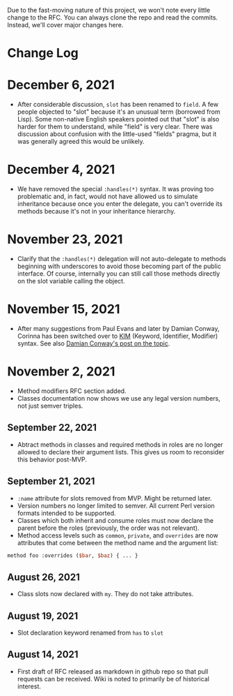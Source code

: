 Due to the fast-moving nature of this project, we won't note every little
change to the RFC. You can always clone the repo and read the commits.
Instead, we'll cover major changes here.

# Change Log

# December 6, 2021

- After considerable discussion, `slot` has been renamed to `field`. A few
  people objected to "slot" because it's an unusual term (borrowed from Lisp).
  Some non-native English speakers pointed out that "slot" is also harder for
  them to understand, while "field" is very clear. There was discussion about
  confusion with the little-used "fields" pragma, but it was generally agreed
  this would be unlikely.

# December 4, 2021

- We have removed the special `:handles(*)` syntax. It was proving too
  problematic and, in fact, would not have allowed us to simulate inheritance
  because once you enter the delegate, you can't override its methods because
  it's not in your inheritance hierarchy.

# November 23, 2021

- Clarify that the `:handles(*)` delegation will not auto-delegate to methods
  beginning with underscores to avoid those becoming part of the public
  interface. Of course, internally you can still call those methods directly
  on the slot variable calling the object.

# November 15, 2021

- After many suggestions from Paul Evans and later by Damian Conway, Corinna
  has been switched over to
  [KIM](https://ovid.github.io/articles/language-design-consistency.html)
  (Keyword, Identifier, Modifier) syntax. See also [Damian Conway's post on
  the
  topic](http://blogs.perl.org/users/damian_conway/2021/11/a-dream-resyntaxed.html).

# November 2, 2021

- Method modifiers RFC section added.
- Classes documentation now shows we use any legal version numbers, not just
  semver triples.

## September 22, 2021

- Abtract methods in classes and required methods in roles are no longer
  allowed to declare their argument lists. This gives us room to reconsider
  this behavior post-MVP.

## September 21, 2021

- `:name` attribute for slots removed from MVP. Might be returned later.
- Version numbers no longer limited to semver. All current Perl version
  formats intended to be supported.
- Classes which both inherit and consume roles must now declare the parent
  before the roles (previously, the order was not relevant).
- Method access levels such as `common`, `private`, and `overrides` are now
  attributes that come between the method name and the argument list:

```perl
method foo :overrides ($bar, $baz) { ... }
```

## August 26, 2021

- Class slots now declared with `my`. They do not take attributes.

## August 19, 2021

- Slot declaration keyword renamed from `has` to `slot`

## August 14, 2021

- First draft of RFC released as markdown in github repo so that pull requests
  can be received. Wiki is noted to primarily be of historical interest.

